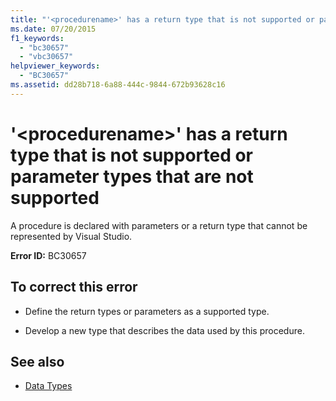 ```yaml
---
title: "'<procedurename>' has a return type that is not supported or parameter types that are not supported"
ms.date: 07/20/2015
f1_keywords: 
  - "bc30657"
  - "vbc30657"
helpviewer_keywords: 
  - "BC30657"
ms.assetid: dd28b718-6a88-444c-9844-672b93628c16
---
```

# '\<procedurename>' has a return type that is not supported or parameter types that are not supported
A procedure is declared with parameters or a return type that cannot be represented by Visual Studio.  
  
 **Error ID:** BC30657  
  
## To correct this error  
  
- Define the return types or parameters as a supported type.  
  
- Develop a new type that describes the data used by this procedure.  
  
## See also

- [Data Types](../../visual-basic/language-reference/data-types/index.md)

